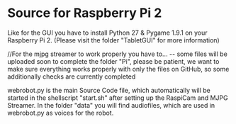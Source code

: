 # Source for Raspberry Pi 2

Like for the GUI you have to install Python 27 & Pygame 1.9.1 on your Raspberry Pi 2. (Please visit the folder "TabletGUI" for more information)

//For the mjpg streamer to work properly you have to... -- some files will be uploaded soon to complete the folder "Pi", please be patient, we want to make sure everything works properly with only the files on GitHub, so some additionally checks are currently completed

webrobot.py is the main Source Code file, which automatically will be started in the shellscript "start.sh" after setting up the RaspiCam and MJPG Streamer. In the folder "data" you will find audiofiles, which are used in webrobot.py as voices for the robot.

